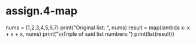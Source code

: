 # assign.4-map
nums = (1,2,3,4,5,6,7)
print("Original list: ", nums)
result = map(lambda x: x + x + x, nums)
print("\nTriple of said list numbers:")
print(list(result))
